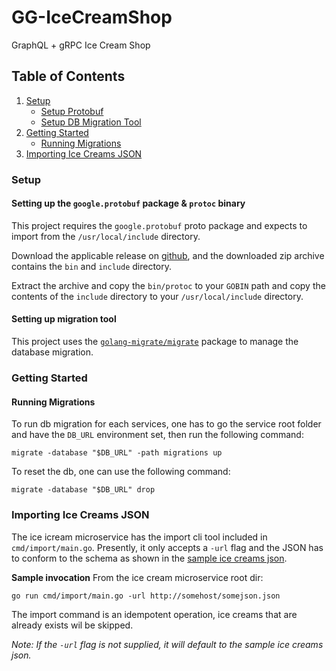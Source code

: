 # GG-IceCreamShop

GraphQL + gRPC Ice Cream Shop

## Table of Contents

1. [Setup](#setup)
	+ [Setup Protobuf](#protobuf)
	+ [Setup DB Migration Tool](#migration)
2. [Getting Started](#getting-started)
	+ [Running Migrations](#running-migrations)
3. [Importing Ice Creams JSON](#import)

### <a name="setup">Setup</a>

#### <a name="protobuf">Setting up the `google.protobuf` package & `protoc` binary</a>

This project requires the `google.protobuf` proto package and expects to import from the `/usr/local/include` directory.

Download the applicable release on <a href="https://github.com/protocolbuffers/protobuf/releases" target="_blank">github</a>, and the downloaded zip archive contains the `bin` and `include` directory.

Extract the archive and copy the `bin/protoc` to your `GOBIN` path and copy the contents of the `include` directory to your `/usr/local/include` directory.

#### <a name="migration"></a>Setting up migration tool

This project uses the [`golang-migrate/migrate`](https://github.com/golang-migrate/migrate/tree/master/cmd/migrate) package to manage the database migration.

### <a name="getting-started">Getting Started</a>

#### <a name="running-migrations">Running Migrations</a>

To run db migration for each services, one has to go the service root folder and have the `DB_URL` environment set, then run the following command:

```shell
migrate -database "$DB_URL" -path migrations up
```

To reset the db, one can use the following command:

```shell
migrate -database "$DB_URL" drop
```

### <a name="import">Importing Ice Creams JSON</a>

The ice icream microservice has the import cli tool included in `cmd/import/main.go`. Presently, it only accepts a `-url` flag and the JSON has to conform to the schema as shown in the <a href="https://gist.githubusercontent.com/penmanglewood/f264e8d926b4c4a9926aa1de8fdb509a/raw/992f3c8a519ecd3d947bc48627ffefcf947f80bd/icecream.json" target="_blank">sample ice creams json</a>.

**Sample invocation**
From the ice cream microservice root dir:
```shell
go run cmd/import/main.go -url http://somehost/somejson.json
```

The import command is an idempotent operation, ice creams that are already exists wil be skipped.

*Note: If the `-url` flag is not supplied, it will default to the sample ice creams json.*